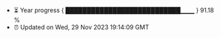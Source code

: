 - ⏳ Year progress { ███████████████████████████▁▁▁ } 91.18 %
- ⏰ Updated on Wed, 29 Nov 2023 19:14:09 GMT

